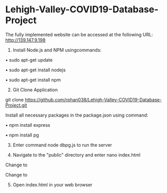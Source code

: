 # Lehigh-Valley-COVID19-Database-Project
The fully implemented website can be accessed at the following URL:
http://139.147.9.198

1. Install Node.js and NPM usingcommands:

• sudo apt-get update

• sudo apt-get install nodejs

• sudo apt-get install npm

2. Git Clone Application

git clone https://github.com/rphan038/Lehigh-Valley-COVID19-Database-Project.git

Install all necessary packages in the package.json using command:

• npm install express

• npm install pg

3. Enter command node dbpg.js to run the server

4. Navigate to the "public" directory and enter nano index.html

Change <script src="/public/main.js"></script>
to 
<script src="main.js"></script>

Change <link rel="stylesheet" href="public/style.css"> 
to
<link rel="stylesheet" href="style.css">

5. Open index.html in your web browser
